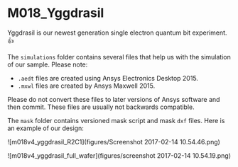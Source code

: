 # M018_Yggdrasil
Yggdrasil is our newest generation single electron quantum bit experiment. :+1:

The `simulations` folder contains several files that help us with the simulation of our sample. Please note: 
- `.aedt` files are created using Ansys Electronics Desktop 2015.
- `.mxwl` files are created by Ansys Maxwell 2015.

Please do not convert these files to later versions of Ansys software and then commit. These files are usually not backwards compatible.

The `mask` folder contains versioned mask script and 
mask `dxf` files. Here is an example of our design:

![m018v4_yggdrasil_R2C1](figures/Screenshot 2017-02-14 10.54.46.png)

![m018v4_yggdrasil_full_wafer](figures/screenshot 2017-02-14 10.54.19.png)



